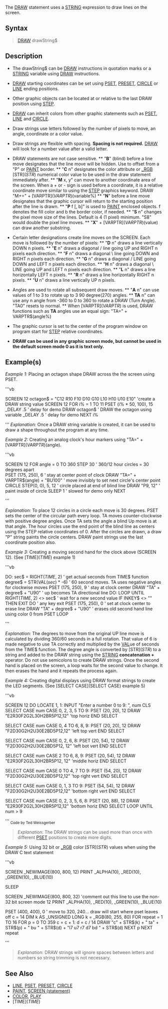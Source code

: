 The [DRAW](DRAW) statement uses a [STRING](STRING) expression to draw lines on the screen.


## Syntax

>  [DRAW](DRAW) drawString$


## Description

* The drawString$ can be [DRAW](DRAW) instructions in quotation marks or a [STRING](STRING) variable using [DRAW](DRAW) instructions.
* [DRAW](DRAW) starting coordinates can be set using [PSET](PSET), [PRESET](PRESET), [CIRCLE](CIRCLE) or [LINE](LINE) ending positions.
* Other graphic objects can be located at or relative to the last DRAW position using [STEP](STEP). 
* [DRAW](DRAW) can inherit colors from other graphic statements such as [PSET](PSET), [LINE](LINE) and [CIRCLE](CIRCLE).
* Draw strings use letters followed by the number of pixels to move, an angle, coordinate or a color value.
* Draw strings are flexible with spacing. **Spacing is not required.** [DRAW](DRAW) will look for a number value after a valid letter.
* DRAW statements are not case sensitive.
** "**B**" (blind) before a line move designates that the line move will be hidden. Use to offset from a "P" or [PAINT](PAINT) border. 
** "**C** n" designates the color attribute or [_RGB](_RGB) [STR$](STR$) numerical color value to be used in the draw statement immediately after. 
** "**M** x, y" can move to another coordinate area of the screen. When a + or - sign is used before a coordinate, it is a relative coordinate move similar to using the [STEP](STEP) graphics keyword. DRAW "M+=" + [VARPTR$](VARPTR$)(variable%)
** "**N**" before a line move designates that the graphic cursor will return to the starting position after the line is drawn.
** "**P** f [, b]" is used to [PAINT](PAINT) enclosed objects. f denotes the fill color and b the border color, if needed.
** "**S** n" changes the pixel move size of the lines. Default is 4 (1 pixel) minimum. "S8" would double the pixel line moves.
** "**X**" + [VARPTR$](VARPTR$)(value) can draw another substring.

* Certain letter designations create line moves on the SCREEN. Each move is followed by the number of pixels:
** "**D** n" draws a line vertically DOWN n pixels.
** "**E** n" draws a diagonal / line going UP and RIGHT n pixels each direction.
** "**F** n" draws a diagonal \ line going DOWN and RIGHT n pixels each direction.
** "**G** n" draws a diagonal / LINE going DOWN and LEFT n pixels each direction.
** "**H** n" draws a diagonal \ LINE going UP and LEFT n pixels each direction.
** "**L** n" draws a line horizontally LEFT n pixels.
** "**R** n" draws a line horizontally RIGHT n pixels.
** "**U** n" draws a line vertically UP n pixels.

* Angles are used to rotate all subsequent draw moves.
** "**A** n" can use values of 1 to 3 to rotate up to 3 90 degree(270) angles.
** **TA** n" can use any n angle from -360 to 0 to 360 to rotate a DRAW (Turn Angle). "TA0" resets to normal.
** When [VARPTR$](VARPTR$) is used, DRAW functions such as **TA** angles use an equal sign: "TA=" + VARPTR$(angle%)
* The graphic cursor is set to the center of the program window on program start for [STEP](STEP) relative coordinates.
* **DRAW can be used in any graphic screen mode, but cannot be used in the default screen mode 0 as it is text only.** 


## Example(s)

*Example 1:* Placing an octagon shape DRAW across the the screen using PSET.


'''vb

 SCREEN 12
 octagon$ = "C12 R10 F10 D10 G10 L10 H10 U10 E10"  'create a DRAW string value
 SCREEN 12
 FOR i% = 1 TO 11
   PSET (i% * 50, 100), 15
   _DELAY .5         ' delay for demo
   DRAW octagon$     ' DRAW the octagon using variable
   _DELAY .5         ' delay for demo 
 NEXT i% 

'''
*Explanation:* Once a DRAW string variable is created, it can be used to draw a shape throughout the program at any time. 


*Example 2:* Creating an analog clock's hour markers using "TA=" + [VARPTR$](VARPTR$)(angle).

'''vb

 SCREEN 12
 FOR angle = 0 TO 360 STEP 30             ' 360/12 hour circles = 30 degrees apart  
   PSET (175, 250), 6 ' stay at center point of clock
   DRAW "TA=" + VARPTR$(angle) + "BU100" ' move invisibly to set next circle's center point
   CIRCLE STEP(0, 0), 5, 12 ' circle placed at end of blind line
   DRAW "P9, 12" ' paint inside of circle 
   SLEEP 1     ' slowed for demo only
 NEXT 

'''

*Explanation:* To place 12 circles in a circle each move is 30 degrees. PSET sets the center of the circular path every loop. TA moves counter-clockwise with positive degree angles. Once TA sets the angle a blind Up move is at that angle. The hour circles use the end point of the blind line as centers using the STEP relative coordinates of 0. After the circles are drawn, a draw "P" string paints the circle centers. DRAW paint strings use the last coordinate position also.


*Example 3:* Creating a moving second hand for the clock above (SCREEN 12). (See [TIME$](TIME$) example 1)


'''vb

 DO: sec$ = RIGHT$(TIME$, 2) ' get actual seconds from TIME$ function
   degree$ = STR$(VAL(sec$) * -6) ' 60 second moves. TA uses negative angles for clockwise moves
   PSET (175, 250), 9 ' stay at clock center
   DRAW "TA" + degree$ + "U90" ' up becomes TA directional line
   DO: LOOP UNTIL RIGHT$(TIME$, 2) <> sec$ ' wait for a new second value
   IF INKEY$ <> "" THEN EXIT DO ' any key exit
   PSET (175, 250), 0 ' set at clock center to erase line
   DRAW "TA" + degree$ + "U90" ' erases old second hand line using color 0 from PSET
 LOOP

'''

*Explanation:* The degrees to move from the original UP line move is calculated by dividing 360/60 seconds in a full rotation. That value of 6 is made negative to use TA correctly and multiplied by the [VAL](VAL)ue of seconds from the TIME$ function. The degree angle is converted by [STR$](STR$) to a string and added to the DRAW string using the [STRING](STRING) **concatenation +** operator. Do not use semicolons to create DRAW strings. Once the second hand is placed on the screen, a loop waits for the second value to change. It then erases the hand and it repeats the process again.


*Example 4:* Creating digital displays using DRAW format strings to create the LED segments. (See [SELECT CASE](SELECT CASE) example 5)

'''vb

SCREEN 12
DO
  LOCATE 1, 1: INPUT "Enter a number 0 to 9: ", num
  CLS
  SELECT CASE num
    CASE 0, 2, 3, 5 TO 9: PSET (20, 20), 12
      DRAW "E2R30F2G2L30H2BR5P12,12" 'top horiz
  END SELECT

  SELECT CASE num
    CASE 0, 4 TO 6, 8, 9: PSET (20, 20), 12
      DRAW "F2D30G2H2U30E2BD5P12,12" 'left top vert
  END SELECT

  SELECT CASE num
    CASE 0, 2, 6, 8: PSET (20, 54), 12
      DRAW "F2D30G2H2U30E2BD5P12, 12" 'left bot vert
  END SELECT

  SELECT CASE num
    CASE 2 TO 6, 8, 9: PSET (20, 54), 12
      DRAW "E2R30F2G2L30H2BR5P12, 12" 'middle horiz
  END SELECT

  SELECT CASE num
    CASE 0 TO 4, 7 TO 9: PSET (54, 20), 12
      DRAW "F2D30G2H2U30E2BD5P12,12" 'top right vert
  END SELECT

  SELECT CASE num
    CASE 0, 1, 3 TO 9: PSET (54, 54), 12
      DRAW "F2D30G2H2U30E2BD5P12,12" 'bottom right vert
  END SELECT

  SELECT CASE num
    CASE 0, 2, 3, 5, 6, 8: PSET (20, 88), 12
      DRAW "E2R30F2G2L30H2BR5P12,12" 'bottom horiz
  END SELECT
LOOP UNTIL num > 9 

'''
<sub>Code by Ted Weissgerber</sub>
> *Explanation:* The DRAW strings can be used more than once with different [PSET](PSET) positions to create more digits.


*Example 5:* Using 32 bit or [_RGB](_RGB) color [STR$](STR$) values when using the DRAW C text statement

'''vb

SCREEN _NEWIMAGE(800, 800, 12)
PRINT _ALPHA(10), _RED(10), _GREEN(10), _BLUE(10)

SLEEP

SCREEN _NEWIMAGE(800, 800, 32) 'comment out this line to use the non-32 bit screen mode 12
PRINT _ALPHA(10), _RED(10), _GREEN(10), _BLUE(10)

PSET (400, 400), 0 ' move to 320, 240... draw will start where pset leaves off
c = 14
DIM k AS _UNSIGNED LONG
k = _RGB(80, 255, 80)
FOR repeat = 1 TO 16
  FOR p = 0 TO 359
    c = c + 1: d = c / 14
    DRAW "c" + STR$(k) + " ta" + STR$(p) + " bu " + STR$(d) + "l7 u7 r7 d7 bd " + STR$(d)
  NEXT p
NEXT repeat

'''
>  *Explanation:* DRAW strings will ignore spaces between letters and numbers so string trimming is not necessary.


## See Also
 
* [LINE](LINE), [PSET](PSET), [PRESET](PRESET), [CIRCLE](CIRCLE)
* [PAINT](PAINT), [SCREEN (statement)](SCREEN (statement))
* [COLOR](COLOR), [PLAY](PLAY)
* [TIME$](TIME$)




